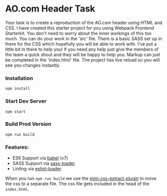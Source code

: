 # AO.com Header Task

Your task is to create a reproduction of the AO.com header using HTML and CSS. I have created this starter project for you using Webpack Frontend Starterkit. You don't need to worry about the inner workings of this too much. You can do your work in the 'src' file. There is a basic SASS set up in there for the CSS which hopefully you will be able to work with. I've put a little bit in there to help you! If you need any help just give the members of the team a quick shout and they will be happy to help you.  Markup can just be completed in the 'index.html' file. The project has live reload so you will see you changes instantly.


### Installation

```
npm install
```

### Start Dev Server

```
npm start
```

### Build Prod Version

```
npm run build
```

### Features:

* ES6 Support via [babel](https://babeljs.io/) (v7)
* SASS Support via [sass-loader](https://github.com/jtangelder/sass-loader)
* Linting via [eslint-loader](https://github.com/MoOx/eslint-loader)

When you run `npm run build` we use the [mini-css-extract-plugin](https://github.com/webpack-contrib/mini-css-extract-plugin) to move the css to a separate file. The css file gets included in the head of the `index.html`.
